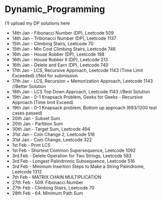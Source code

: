 # Dynamic_Programming

I'll upload my DP solutions here

- 14th Jan - Fibonacci Number (DP), Leetcode 509
- 14th Jan - Tribonacci Number (DP), Leetcode 1137
- 15th Jan - Climbing Stairs, Leetcode 70
- 15th Jan - Min Cost Climbing Stairs, Leetcode 746
- 16th Jan - House Robber (DP), Leetcode 198
- 16th Jan - House Robber II (DP), Leetcode 213
- 16th Jan - Delete and Earn (DP), Leetcode 740
- 17th Jan - LCS, Recursive Approach, Leetcode 1143 (Time Limit Exceeded) //Not for submission
- 17th Jan - LCS, Recursion + Memorization Approach, Leetcode 1143 //Better Solution
- 18th Jan - LCS Top Down Approach, Leetcode 1143 //Best Solution
- 19th Jan - 0-1 Knapsack Problem, Geeks for Geeks - Recursive Approach (Time limit Exceed)
- 19th Jan - 0-1 Knapsack problem, Bottom up approach (693/1200 test cases passed)
- 20th Jan - Subset Sum
- 20th Jan - Partition Sum
- 30th Jan - Target Sum, Leetcode 494
- 31st Jan - Coin Change 2, Leetcode 518
- 31st Jan - Coin Change, Leetcode 322
- 1st Feb - Print LCS
- 1st Feb - Shortest Common Supersequence, Leetcode 1092
- 3rd Feb - Delete Operation for Two Strings, Leetcode 583
- 3rd Feb - Longest Palindromic Subsequence, Leetcode 516
- 3rd Feb - Minimum Insertion Steps to Make a String Palindrome, Leetcode 1312
- 7th Feb - MATRIX CHAIN MULTIPLICATION
- 27th Feb - 509. Fibonacci Number
- 27th Feb - Climbing Stairs, Leetcode 70
- 28th Feb - 64. Minimum Path Sum
